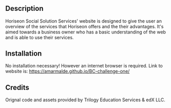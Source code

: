 # <Horiseon Social Solution Services>

## Description

Horiseon Social Solution Services' website is designed to give the user an overview of the services that Horiseon offers and the their advantages. It's aimed towards a business owner who has a basic understanding of the web and is able to use their services.

## Installation

No installation necessary! However an internet browser is required. Link to website is: https://amarmalde.github.io/BC-challenge-one/

## Credits

Orignal code and assets provided by Trilogy Education Services & edX LLC.